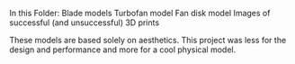 In this Folder:
Blade models
Turbofan model
Fan disk model
Images of successful (and unsuccessful) 3D prints

These models are based solely on aesthetics. This project was less for the design and performance and more for a cool physical model.

